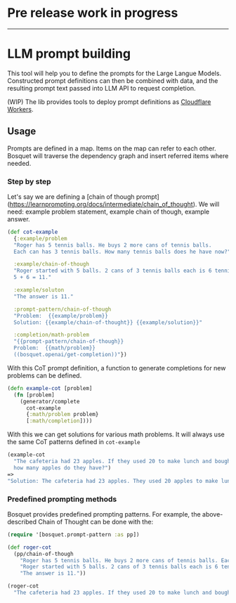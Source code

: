 # Pre release work in progress

----

# LLM prompt building

This tool will help you to define the prompts for the Large Langue Models. Constructed prompt definitions can then be combined with data, and the resulting prompt text passed into LLM API to request completion. 

(WIP) The lib provides tools to deploy prompt definitions as [Cloudflare Workers](https://workers.cloudflare.com/).

## Usage

Prompts are defined in a map. Items on the map can refer to each other. Bosquet will traverse the dependency graph and insert referred items where needed.

### Step by step

Let's say we are defining a [chain of though prompt] (https://learnprompting.org/docs/intermediate/chain_of_thought). We will need: example problem statement, example chain of though, example answer.

```clojure
(def cot-example 
  {:example/problem 
  "Roger has 5 tennis balls. He buys 2 more cans of tennis balls. 
  Each can has 3 tennis balls. How many tennis balls does he have now?"

  :example/chain-of-though
  "Roger started with 5 balls. 2 cans of 3 tennis balls each is 6 tennis balls.
  5 + 6 = 11."

  :example/soluton
  "The answer is 11."

  :prompt-pattern/chain-of-though
  "Problem:  {{example/problem}}
  Solution: {{example/chain-of-thought}} {{example/solution}}" 

  :completion/math-problem
  "{{prompt-pattern/chain-of-though}} 
  Problem:  {{math/problem}}
  ((bosquet.openai/get-completion))"})
```
With this CoT prompt definition, a function to generate completions for new problems can be defined.

``` clojure
(defn example-cot [problem]
  (fn [problem]
    (generator/complete
      cot-example
      {:math/problem problem}
      [:math/completion])))
```

With this we can get solutions for various math problems. It will always use the same
CoT patterns defined in `cot-example`

``` clojure
(example-cot 
  "The cafeteria had 23 apples. If they used 20 to make lunch and bought 6 more, 
  how many apples do they have?")
=>
"Solution: The cafeteria had 23 apples. They used 20 apples to make lunch, leaving them with 3 apples. They bought 6 more, so they now have 9 apples. The answer is 9."

```

### Predefined prompting methods

Bosquet provides predefined prompting patterns. For example, the above-described Chain of Thought can be done with the:

``` clojure
(require '[bosquet.prompt-pattern :as pp])

(def roger-cot
  (pp/chain-of-though
    "Roger has 5 tennis balls. He buys 2 more cans of tennis balls. Each can has 3 tennis balls. How many tennis balls does he have now?"
    "Roger started with 5 balls. 2 cans of 3 tennis balls each is 6 tennis balls. 5 + 6 = 11."
    "The answer is 11."))

(roger-cot 
  "The cafeteria had 23 apples. If they used 20 to make lunch and bought 6 more, how many apples do they have?")
```

